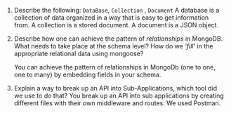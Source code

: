1.  Describe the following: `DataBase`, `Collection` , `Document`
A database is a collection of data organized in a way that is easy to get information from.  A collection is a stored document. A document is a JSON object.


1.  Describe how one can achieve the pattern of _relationships_ in MongoDB. What
    needs to take place at the schema level? How do we _'fill'_ in the
    appropriate relational data using mongoose?

    You can achieve the pattern of relationships in MongoDb (one to one, one to many) by embedding fields in your schema.





1.  Explain a way to break up an API into Sub-Applications, which tool did we use to do that?
You break up an API into sub applications by creating different files with their own middleware and routes.  We used Postman.